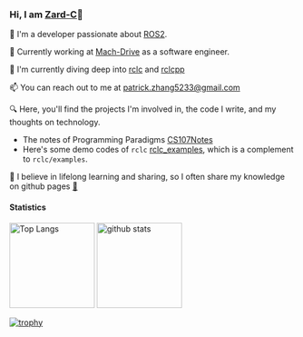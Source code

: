 ### Hi, I am [Zard-C](https://github.com/Zard-C)👋

🌱 I'm a developer passionate about [ROS2](https://github.com/ros2).

💼 Currently working at [Mach-Drive](http://www.mach-drive.com/) as a software engineer.

🔭 I'm currently diving deep into [rclc](https://github.com/ros2/rclc) and [rclcpp](https://github.com/ros2/rclcpp)
  
📫 You can reach out to me at patrick.zhang5233@gmail.com

🔍 Here, you'll find the projects I'm involved in, the code I write, and my thoughts on technology.

- The notes of Programming Paradigms [CS107Notes](https://zard-c.github.io/CS107/)
- Here's some demo codes of `rclc` [rclc_examples](https://github.com/Zard-C/rclc_example), which is a complement to `rclc/examples`.

📖 I believe in lifelong learning and sharing, so I often share my knowledge on github pages [🚀](https://zard-c.github.io/CS107/)

#### Statistics

<p align="left"> 
  <img alt="Top Langs" height="150px" src="https://github-readme-stats-git-masterrstaa-rickstaa.vercel.app/api/top-langs/?username=Zard-C&layout=compact&show_icons=true&theme=radical" />
  <img alt="github stats" height="150px" src="https://github-readme-stats-git-masterrstaa-rickstaa.vercel.app/api?username=Zard-C&theme=radical&show_icons=ture" />
</p>

[![trophy](https://github-profile-trophy.vercel.app/?username=Zard-C&theme=radical&column=9)](https://github.com/ryo-ma/github-profile-trophy)
